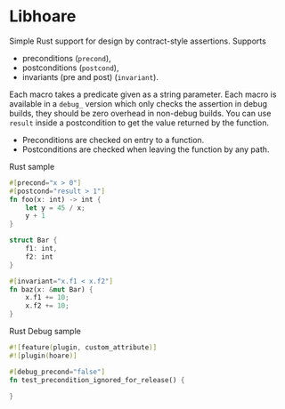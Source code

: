 # Libhoare

Simple Rust support for design by contract-style assertions. Supports

* preconditions (`precond`),
* postconditions (`postcond`),
* invariants (pre and post)  (`invariant`).

Each macro takes a predicate given as a string parameter. Each macro is
available in a `debug_` version which only checks the assertion in debug builds,
they should be zero overhead in non-debug builds. You can use `result` inside a
postcondition to get the value returned by the function.

- Preconditions are checked on entry to a function. 
- Postconditions are checked when leaving the function by any path.

Rust sample

```rust
#[precond="x > 0"]
#[postcond="result > 1"]
fn foo(x: int) -> int {
    let y = 45 / x;
    y + 1
}

struct Bar {
    f1: int,
    f2: int
}

#[invariant="x.f1 < x.f2"]
fn baz(x: &mut Bar) {
    x.f1 += 10;
    x.f2 += 10;
}
```

Rust Debug sample

```rust
#![feature(plugin, custom_attribute)]
#![plugin(hoare)]

#[debug_precond="false"]
fn test_precondition_ignored_for_release() {
    
}
```
